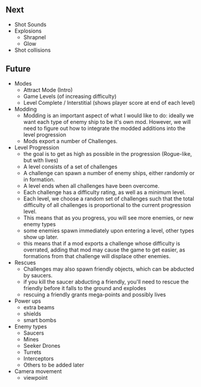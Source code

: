 ## Next

- Shot Sounds
- Explosions
  - Shrapnel
  - Glow
- Shot collisions

## Future

- Modes
  - Attract Mode (Intro)
  - Game Levels (of increasing difficulty)
  - Level Complete / Interstitial (shows player score at end of each level)
- Modding
  - Modding is an important aspect of what I would like to do: ideally we want each type of enemy
    ship to be it's own mod. However, we will need to figure out how to integrate the modded
    additions into the level progression
  - Mods export a number of Challenges.
- Level Progression
  - the goal is to get as high as possible in the progression (Rogue-like, but with lives)
  - A level consists of a set of challenges
  - A challenge can spawn a number of enemy ships, either randomly or in formation.
  - A level ends when all challenges have been overcome.
  - Each challenge has a difficulty rating, as well as a minimum level.
  - Each level, we choose a random set of challenges such that the total difficulty of all
    challenges is proportional to the current progression level.
  - This means that as you progress, you will see more enemies, or new enemy types
  - some enemies spawn immediately upon entering a level, other types show up later.
  - this means that if a mod exports a challenge whose difficulty is overrated, adding that mod may
    cause the game to get easier, as formations from that challenge will displace other enemies.
- Rescues
  - Challenges may also spawn friendly objects, which can be abducted by saucers.
  - if you kill the saucer abducting a friendly, you'll need to rescue the friendly before it
    falls to the ground and explodes
  - rescuing a friendly grants mega-points and possibly lives
- Power ups
  - extra beams
  - shields
  - smart bombs
- Enemy types
  - Saucers
  - Mines
  - Seeker Drones
  - Turrets
  - Interceptors
  - Others to be added later
- Camera movement
  - viewpoint
